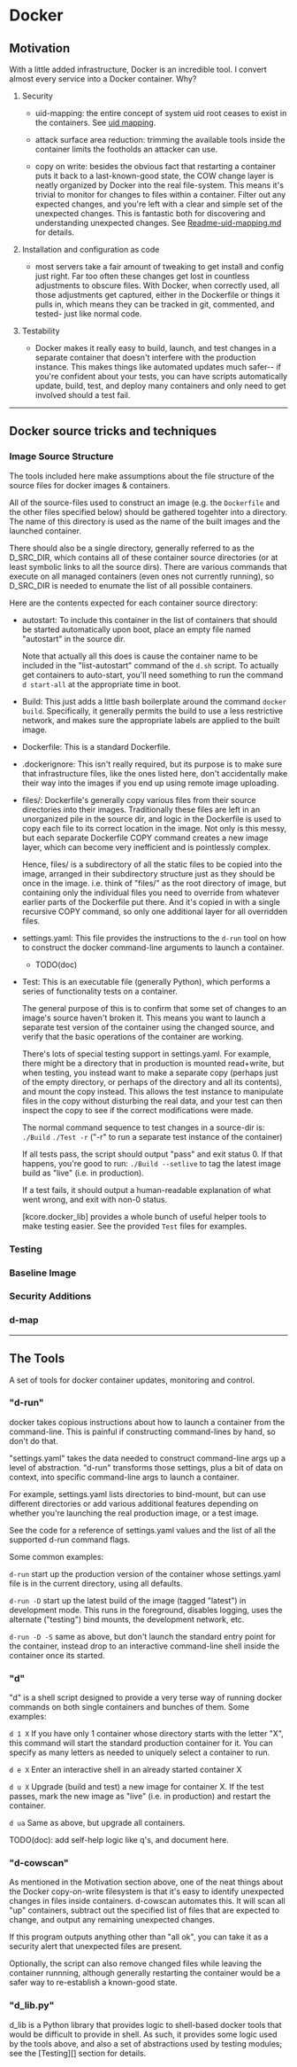 # Docker

## Motivation

With a little added infrastructure, Docker is an incredible tool.
I convert almost every service into a Docker container.  Why?

  1. Security
  
     + uid-mapping: the entire concept of system uid root ceases to exist
       in the containers.  See [uid mapping](Readme-uid-mapping.md).
     
     + attack surface area reduction: trimming the available tools inside
       the container limits the footholds an attacker can use.
     
     + copy on write: besides the obvious fact that restarting a container
       puts it back to a last-known-good state, the COW change layer is
       neatly organized by Docker into the real file-system.  This means
       it's trivial to monitor for changes to files within a container.
       Filter out any expected changes, and you're left with a clear and
       simple set of the unexpected changes.  This is fantastic both for
       discovering and understanding unexpected changes.  See
       [Readme-uid-mapping.md](Readme-uid-mapping.md) for details.
     
  2. Installation and configuration as code

     + most servers take a fair amount of tweaking to get install and
       config just right.  Far too often these changes get lost in
       countless adjustments to obscure files.  With Docker, when correctly
       used, all those adjustments get captured, either in the Dockerfile
       or things it pulls in, which means they can be tracked in git,
       commented, and tested- just like normal code.
  
  3. Testability

     + Docker makes it really easy to build, launch, and test changes in a
       separate container that doesn't interfere with the production
       instance.  This makes things like automated updates much safer-- if
       you're confident about your tests, you can have scripts
       automatically update, build, test, and deploy many containers and
       only need to get involved should a test fail.

---

## Docker source tricks and techniques

### Image Source Structure

The tools included here make assumptions about the file structure of the
source files for docker images & containers.

All of the source-files used to construct an image (e.g. the `Dockerfile`
and the other files specified below) should be gathered togehter into a
directory.  The name of this directory is used as the name of the built
images and the launched container.

There should also be a single directory, generally referred to as the
D_SRC_DIR, which contains all of these container source directories (or at
least symbolic links to all the source dirs).  There are various commands
that execute on all managed containers (even ones not currently running),
so D_SRC_DIR is needed to enumate the list of all possible containers.

Here are the contents expected for each container source directory:

  - autostart: To include this container in the list of containers that
    should be started automatically upon boot, place an empty file named
    "autostart" in the source dir.

    Note that actually all this does is cause the container name to be
    included in the "list-autostart" command of the `d.sh` script.  To
    actually get containers to auto-start, you'll need something to run the
    command `d start-all` at the appropriate time in boot.

  - Build: This just adds a little bash boilerplate around the command
    `docker build`.  Specifically, it generally permits the build to use a
    less restrictive network, and makes sure the appropriate labels are
    applied to the built image.

  - Dockerfile: This is a standard Dockerfile.

  - .dockerignore: This isn't really required, but its purpose is to make
    sure that infrastructure files, like the ones listed here, don't
    accidentally make their way into the images if you end up using remote
    image uploading.

  - files/: Dockerfile's generally copy various files from their source
    directories into their images.  Traditionally these files are left in
    an unorganized pile in the source dir, and logic in the Dockerfile is
    used to copy each file to its correct location in the image.  Not only
    is this messy, but each separate Dockerfile COPY command creates a new
    image layer, which can become very inefficient and is pointlessly
    complex.

    Hence, files/ is a subdirectory of all the static files to be copied
    into the image, arranged in their subdirectory structure just as they
    should be once in the image.  i.e. think of "files/" as the root
    directory of image, but containing only the individual files you need
    to override from whatever earlier parts of the Dockerfile put there.
    And it's copied in with a single recursive COPY command, so only one
    additional layer for all overridden files.

  - settings.yaml: This file provides the instructions to the `d-run` tool
    on how to construct the docker command-line arguments to launch a
    container.
    - TODO(doc)

  - Test: This is an executable file (generally Python), which performs a
    series of functionality tests on a container.

    The general purpose of this is to confirm that some set of changes to
    an image's source haven't broken it.  This means you want to launch a
    separate test version of the container using the changed source, and
    verify that the basic operations of the container are working.

    There's lots of special testing support in settings.yaml.  For example,
    there might be a directory that in production is mounted read+write,
    but when testing, you instead want to make a separate copy (perhaps
    just of the empty directory, or perhaps of the directory and all its
    contents), and mount the copy instead.  This allows the test instance
    to manipulate files in the copy without disturbing the real data, and
    your test can then inspect the copy to see if the correct modifications
    were made.

    The normal command sequence to test changes in a source-dir is:
    `./Build`
    `./Test -r`   ("-r" to run a separate test instance of the container)

    If all tests pass, the script should output "pass" and exit status 0.
    If that happens, you're good to run:  `./Build --setlive` to tag the
    latest image build as "live" (i.e. in production).

    If a test fails, it should output a human-readable explanation of what
    went wrong, and exit with non-0 status.

    [kcore.docker_lib] provides a whole bunch of useful helper tools to make
    testing easier.  See the provided `Test` files for examples.


### Testing


### Baseline Image


### Security Additions


### d-map


---

## The Tools

A set of tools for docker container updates, monitoring and control.

### "d-run"

docker takes copious instructions about how to launch a container from the
command-line.  This is painful if constructing command-lines by hand, so
don't do that.

"settings.yaml" takes the data needed to construct command-line args up a
level of abstraction.  "d-run" transforms those settings, plus a bit of
data on context, into specific command-line args to launch a container.

For example, settings.yaml lists directories to bind-mount, but can use
different directories or add various additional features depending on
whether you're launching the real production image, or a test image.

See the code for a reference of settings.yaml values and the list of all
the supported d-run command flags.

Some common examples:

`d-run`
start up the production version of the container whose settings.yaml file
is in the current directory, using all defaults.

`d-run -D`
start up the latest build of the image (tagged "latest") in development
mode.  This runs in the foreground, disables logging, uses the alternate
("testing") bind mounts, the development network, etc.

`d-run -D -S`
same as above, but don't launch the standard entry point for the container,
instead drop to an interactive command-line shell inside the container once
its started.


### "d"

"d" is a shell script designed to provide a very terse way of running
docker commands on both single containers and bunches of them.  Some examples:

`d 1 X`
If you have only 1 container whose directory starts with the letter "X",
this command will start the standard production container for it.  You can
specify as many letters as needed to uniquely select a container to run.

`d e X`
Enter an interactive shell in an already started container X

`d u X`
Upgrade (build and test) a new image for container X.  If the test passes,
mark the new image as "live" (i.e. in production) and restart the
container.

`d ua`
Same as above, but upgrade all containers.

TODO(doc): add self-help logic like q's, and document here.

### "d-cowscan"

As mentioned in the Motivation section above, one of the neat things about
the Docker copy-on-write filesystem is that it's easy to identify
unexpected changes in files inside containers.  d-cowscan automates this.
It will scan all "up" containers, subtract out the specified list of files
that are expected to change, and output any remaining unexpected changes.

If this program outputs anything other than "all ok", you can take it as a
security alert that unexpected files are present.

Optionally, the script can also remove changed files while leaving the
container runnning, although generally restarting the container would be a
safer way to re-establish a known-good state.


### "d_lib.py"

d_lib is a Python library that provides logic to shell-based docker tools
that would be difficult to provide in shell.  As such, it provides some
logic used by the tools above, and also a set of abstractions used by
testing modules; see the [Testing][] section for details.


